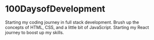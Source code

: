 # 100DaysofDevelopment
Starting my coding journey in full stack development.
Brush up the concepts of HTML, CSS, and a little bit of JavaScript.
Starting my React journey to boost up my skills.
